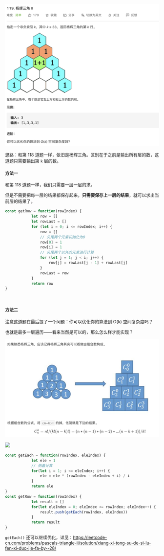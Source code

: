 ![](../images/lc119.png)



思路：和第 118 道题一样，依旧是杨辉三角。区别在于之前是输出所有层的数，这道题只需要输出第 `k` 层的数。



#### 方法一 ####

和第 118 道题一样，我们只需要一层一层的求。

但是不需要把每一层的结果都保存起来，**只需要保存上一层的结果**，就可以求出当前层的结果了。

```javascript
const getRow = function(rowIndex) {
            let row = []
            let rowLast = []
            for (let i = 0; i <= rowIndex; i++) {
                row = []
                // 头尾两个元素初始化为0
                row[0] = 1
                row[i] = 1
                // 头尾两个以外的元素进行计算
                for (let j = 1; j < i; j++) {
                    row[j] = rowLast[j - 1] + rowLast[j]
                }
                rowLast = row
            }
            return row
}
```

<br/>

#### 方法二

注意这道题在最后提了一个问题：你可以优化你的算法到 O(k) 空间复杂度吗？

也就是最多一层遍历——看来当然是可以的，那么怎么样才能实现？

![](../images/lc119-1.png)

![](../images/lc119-2.png)

```javascript
const getEach = function(rowIndex, eleIndex) {
            let ele = 1
            // 倒着计算
            for(let i = 1; i <= eleIndex; i++) {
                ele = ele * (rowIndex - eleIndex + i) / i
            }
            return ele
}
const getRow = function(rowIndex) {
            let result = []
            for(let eleIndex = 0; eleIndex <= rowIndex; eleIndex++) {
                result.push(getEach(rowIndex, eleIndex))
            }
            return result
}
```

`getEach()` 还可以继续优化，详见：https://leetcode-cn.com/problems/pascals-triangle-ii/solution/xiang-xi-tong-su-de-si-lu-fen-xi-duo-jie-fa-by--28/

